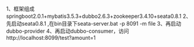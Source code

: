 1、框架组成springboot2.0.1+mybatis3.5.3+dubbo2.6.3+zookeeper3.4.10+seata0.8.1
2、先启动seata0.8.1 ,在bin目录下seata-server.bat -p 8091 -m file
3、再启动dubbo-provider
4、再启动dubbo-consumer，访问http://localhost:8099/test?amount=1